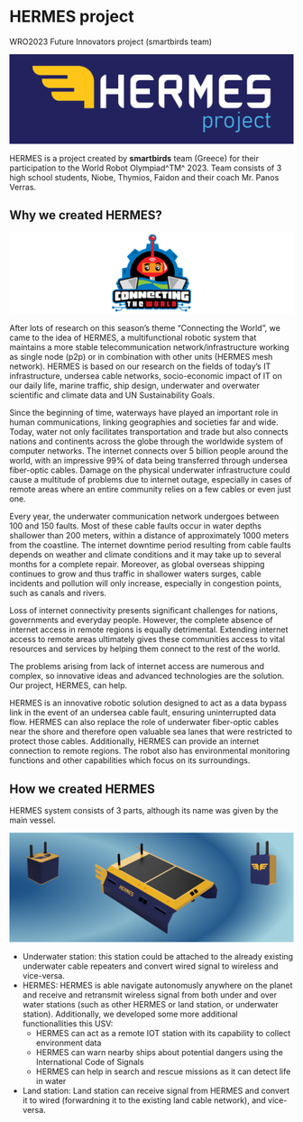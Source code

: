 # HERMES project
WRO2023 Future Innovators project (smartbirds team)

![HERMES logo](/images/HERMES-logo.png "HERMES logo")

HERMES is a project created by **smartbirds** team (Greece) for their participation to the World Robot Olympiad^TM^ 2023.
Team consists of 3 high school students, Niobe, Thymios, Faidon and their coach Mr. Panos Verras.

## Why we created HERMES?

![WRO2023 theme - Connecting the World](/images/CONNECTING-THE-WORLD-2023-01-2.png "WRO2023 theme - Connecting the World")

After lots of research on this season’s theme “Connecting the World”, we came to the idea of HERMES, a multifunctional robotic system that maintains a more stable telecommunication network/infrastructure working as single node (p2p) or in combination with other units (HERMES mesh network). HERMES is based on our research on the fields of today’s IT infrastructure, undersea cable networks, socio-economic impact of IT on our daily life, marine traffic, ship design, underwater and overwater scientific and climate data and UN Sustainability Goals.

Since the beginning of time, waterways have played an important role in human communications, linking geographies and societies far and wide. Today, water not only facilitates transportation and trade but also connects nations and continents across the globe through the worldwide system of computer networks. The internet connects over 5 billion people around the world, with an impressive 99% of data being transferred through undersea fiber-optic cables. Damage on the physical underwater infrastructure could cause a multitude of problems due to internet outage, especially in cases of remote areas where an entire community relies on a few cables or even just one.

Every year, the underwater communication network undergoes between 100 and 150 faults. Most of these cable faults occur in water depths shallower than 200 meters, within a distance of approximately 1000 meters from the coastline. The internet downtime period resulting from cable faults depends on weather and climate conditions and it may take up to several months for a complete repair. Moreover, as global overseas shipping continues to grow and thus traffic in shallower waters surges, cable incidents and pollution will only increase, especially in congestion points, such as canals and rivers.

Loss of internet connectivity presents significant challenges for nations, governments and everyday people. However, the complete absence of internet access in remote regions is equally detrimental. Extending internet access to remote areas ultimately gives these communities access to vital resources and services by helping them connect to the rest of the world.

The problems arising from lack of internet access are numerous and complex, so innovative ideas and advanced technologies are the solution. Our project, HERMES, can help.

HERMES is an innovative robotic solution designed to act as a data bypass link in the event of an undersea cable fault, ensuring uninterrupted data flow. HERMES can also replace the role of underwater fiber-optic cables near the shore and therefore open valuable sea lanes that were restricted to protect those cables. Additionally, HERMES can provide an internet connection to remote regions. The robot also has environmental monitoring functions and other capabilities which focus on its surroundings.

## How we created HERMES
HERMES system consists of 3 parts, although its name was given by the main vessel. 

![HERMES system](/images/HERMES-system.png "HERMES system")

- Underwater station: this station could be attached to the already existing underwater cable repeaters and convert wired signal to wireless and vice-versa.
- HERMES: HERMES is able navigate autonomusly anywhere on the planet and receive and retransmit wireless signal from both under and over water stations (such as other HERMES or land station, or underwater station). Additionally, we developed some more additional functionallities this USV:
  -   HERMES can act as a remote IOT station with its capability to collect environment data
  -   HERMES can warn nearby ships about potential dangers using the International Code of Signals
  -   HERMES can help in search and rescue missions as it can detect life in water
- Land station: Land station can receive signal from HERMES and convert it to wired (forwardning it to the existing land cable network), and vice-versa.


